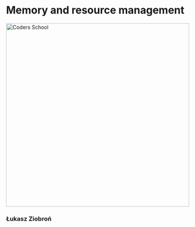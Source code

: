 <!-- .slide: data-background="#111111" -->

# Memory and resource management

<a href="https://coders.school">
    <img width="500" data-src="coders_school_logo.png" alt="Coders School" class="plain">
</a>

### Łukasz Ziobroń
